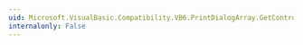 ```yaml
---
uid: Microsoft.VisualBasic.Compatibility.VB6.PrintDialogArray.GetControlInstanceType
internalonly: False
---
```

